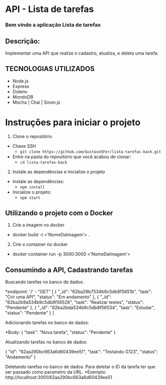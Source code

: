 # API - Lista de tarefas

### Bem vindo a aplicação Lista de tarefas

<h2>Descrição:</h2>
<p>
  Implementar uma API que realize o cadastro, atualiza, e deleta uma tarefa. 
</p>

## TECNOLOGIAS UTILIZADOS
<ul>
  <li>Node.js</li>
  <li>Express</li>
  <li>Dotenv</li>
  <li>MondoDB</li>
  <li>Mocha | Chai | Sinon.js </li>
</ul>

# Instruções para iniciar o projeto

1. Clone o repositório
  * Chave SSH
    * `git clone https://github.com/GustavoSFer/lista-tarefas-back.git`
  * Entre na pasta do repositório que você acabou de clonar:
    * `cd lista-tarefas-back`

2. Instale as dependências e inicialize o projeto
  * Instale as dependências:
    * `npm install`
  * Inicialize o projeto:
    * `npm start`

## Utilizando o projeto com o Docker

1. Crie a imagem no docker
  * docker build -t <'NomeDaImagem'> .
2. Crie o container no docker
  * docker container run -p 3000:3000 <'NomeDaImagem'>

## Consumindo a API, Cadastrando tarefas

<p>
  Buscando tarefas no banco de dados:
</p>
    *endipoint: '/' - "GET"
  [
    {
      "_id": "62ba29b7534b9c5db8f5651b",
      "task": "Crir uma API",
      "status": "Em andamento"
    },
    {
      "_id": "62ba2b9a534b9c5db8f56528",
      "task": "Realizar testes",
      "status": "Pendente"
    },
    {
      "_id": "62ba2bda534b9c5db8f56534",
      "task": "Estudar",
      "status": "Pendente"
    }
  ]

<p>
  Adicionando tarefas no banco de dados:
</p>
    *Body:
  {
    "task": "Nova tarefa",
    "status": "Pendente"
  }

<p>
  Atualizando tarefas no banco de dados:
</p>
  {
    "id": "62aa290bc663a6d60439ee51",
    "task": "Testando G123",
    "status": "Andamento"
  }

<p>
  Deletando tarefas no banco de dados: 
  Para deletar o ID da tarefa ter que ser passado como parametro da URL.
    *Exemplo: http://localhost:3001/62aa290bc663a6d60439ee51
</p>